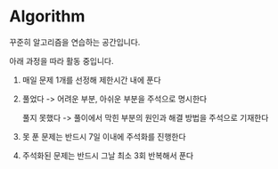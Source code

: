 # Algorithm

꾸준히 알고리즘을 연습하는 공간입니다.

아래 과정을 따라 활동 중입니다.

1. 매일 문제 1개를 선정해 제한시간 내에 푼다

2.  풀었다 -> 어려운 부분, 아쉬운 부분을 주석으로 명시한다
    
    풀지 못했다 -> 풀이에서 막힌 부분의 원인과 해결 방법을 주석으로 기재한다
    
3. 못 푼 문제는 반드시 7일 이내에 주석화를 진행한다

4. 주석화된 문제는 반드시 그날 최소 3회 반복해서 푼다
